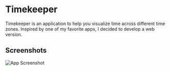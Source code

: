 # Timekeeper

Timekeeper is an application to help you visualize time across different time zones. Inspired by one of my favorite apps, I decided to develop a web version.

## Screenshots

![App Screenshot](screenshot.png)
